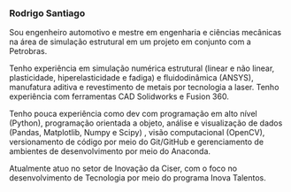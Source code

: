 ### Rodrigo Santiago


Sou engenheiro automotivo e mestre em engenharia e ciências mecânicas na área de simulação estrutural em um projeto em conjunto com a Petrobras.

Tenho experiência em simulação numérica estrutural (linear e não linear, plasticidade, hiperelasticidade e fadiga) e fluidodinâmica (ANSYS), manufatura aditiva e revestimento de metais por tecnologia a laser. Tenho experiência com ferramentas CAD Solidworks e Fusion 360.

Tenho pouca experiência como dev com programação em alto nível (Python), programação orientada a objeto, análise e visualização de dados (Pandas, Matplotlib, Numpy e Scipy) , visão computacional (OpenCV), versionamento de código por meio do Git/GitHub e gerenciamento de ambientes de desenvolvimento por meio do Anaconda.

Atualmente atuo no setor de Inovação da Ciser, com o foco no desenvolvimento de Tecnologia por meio do programa Inova Talentos.

